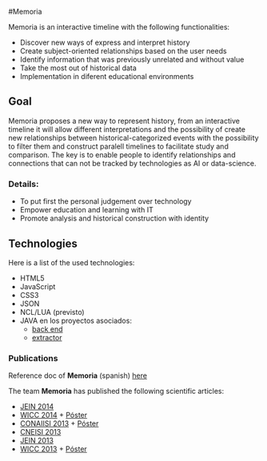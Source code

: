 #Memoria

Memoria is an interactive timeline with the following functionalities:

- Discover new ways of express and interpret history
- Create subject-oriented relationships based on the user needs
- Identify information that was previously unrelated and without value
- Take the most out of historical data
- Implementation in diferent educational environments

## Goal

Memoria proposes a new way to represent history, from an interactive timeline it will allow different interpretations and the possibility of create new relationships between historical-categorized events with the possibility to filter them and construct paralell timelines to facilitate study and comparison. The key is to enable people to identify relationships and connections that can not be tracked by technologies as AI or data-science.

### Details:

- To put first the personal judgement over technology
- Empower education and learning with IT
- Promote analysis and historical construction with identity

## Technologies

Here is a list of the used technologies:

- HTML5
- JavaScript
- CSS3
- JSON
- NCL/LUA (previsto)
- JAVA en los proyectos asociados:
  - [back end](https://github.com/init-sfw/memoria-b)
  - [extractor](https://github.com/init-sfw/extractor)

### Publications

Reference doc of __Memoria__ (spanish) [here](https://github.com/init-sfw/memoria/blob/master/doc/oficial/Proyecto_Memoria_v1.1.pdf)

The team __Memoria__ has published the following scientific articles:

- [JEIN 2014](https://www.dropbox.com/s/spvdxw3iiu5rdf3/Memoria%2C%20prototipo%20de%20linea%20de%20tiempo%20interactiva%20para%20educacion%20-%20JEIN%202014.pdf)
- [WICC 2014](https://www.dropbox.com/s/5qyzxuqb0gg1ulm/WICC2014Memoriav1.0.pdf) + [Póster](https://www.dropbox.com/s/q5tuik0bal3mu5u/P%C3%B3ster%20WICC%202014%20Memoria.pdf)
- [CONAIISI 2013]() + [Póster](https://www.dropbox.com/s/vfzrf768phnngoz/POSTER%20Primeras%20experiencias%20de%20estudiantes%20en%20un%20proyecto%20de%20I%2BD%20Desarrollo%20de%20una%20aplicaci%C3%B3n%20para%20Televisi%C3%B3n%20Digital.pdf)
- [CNEISI 2013](https://www.dropbox.com/s/v4jjxmd7vbdo6f5/Poster%20TVD%20%28CNEISI%2013%29.pdf)
- [JEIN 2013](https://www.dropbox.com/s/g0kqtpopw683qe9/Avances%20TVD%20Educativa%20-%20JEIN%202013.doc)
- [WICC 2013](https://www.dropbox.com/s/czi92rcpdkjsr31/TVDigitalEducativa-WICC13.pdf) + [Póster](https://www.dropbox.com/s/zk5qwglspn4ecms/POSTER%20TVD%20%28WICC13%29%202.2.pdf)

